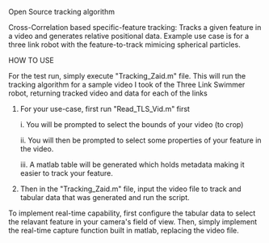 Open Source tracking algorithm 

Cross-Correlation based specific-feature tracking: Tracks a given feature in a video and generates relative positional data.
Example use case is for a three link robot with the feature-to-track mimicing spherical particles.


HOW TO USE


For the test run, simply execute "Tracking_Zaid.m" file. This will run the tracking algorithm for a sample video I took of the Three Link Swimmer robot, returning tracked video and data for each of the links


1. For your use-case, first run "Read_TLS_Vid.m" first
   
    i.  You will be prompted to select the bounds of your video (to crop)
   
    ii. You will then be prompted to select some properties of your feature in the video.
   
    iii. A matlab table will be generated which holds metadata making it easier to track your feature.
3. Then in the "Tracking_Zaid.m" file, input the video file to track and tabular data that was generated and run the script.

To implement real-time capability, first configure the tabular data to select the relavant feature in your camera's field of view. Then, simply implement the real-time capture function built in matlab, replacing the video file.
